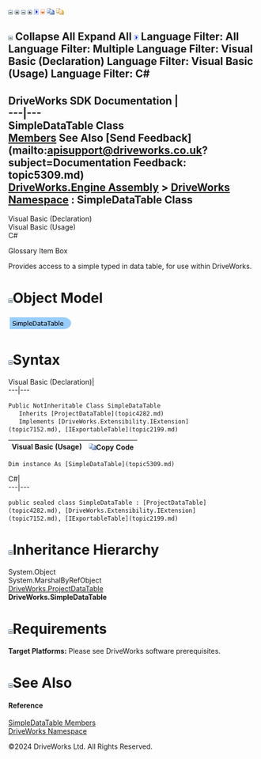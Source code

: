 ![](dotnetimages/collapse.gif) ![](dotnetimages/expand.gif) ![](dotnetimages/collapse.gif) ![](dotnetimages/expand.gif) ![](dotnetimages/drpdown.gif) ![](dotnetimages/drpdown_orange.gif) ![](dotnetimages/copycode.gif) ![](dotnetimages/copycodeHighlight.gif)

![](dotnetimages/collapse.gif) Collapse All Expand All ![](dotnetimages/drpdown.gif) Language Filter: All  Language Filter: Multiple  Language Filter: Visual Basic (Declaration) Language Filter: Visual Basic (Usage) Language Filter: C#  
---  
DriveWorks SDK Documentation  |   
---|---  
SimpleDataTable Class   
[Members](topic5310.md) See Also [Send Feedback](mailto:apisupport@driveworks.co.uk?subject=Documentation Feedback: topic5309.md)  
[DriveWorks.Engine Assembly](topic2156.md) > [DriveWorks Namespace](topic2159.md) : SimpleDataTable Class  
---  
  
Visual Basic (Declaration)    
Visual Basic (Usage)    
C# 

Glossary Item Box

Provides access to a simple typed in data table, for use within DriveWorks. 

# ![](dotnetimages/collapse.gif)Object Model

![](dotnetdiagramimages/image266.png)

# ![](dotnetimages/collapse.gif)Syntax

Visual Basic (Declaration)|   
---|---  
      
    
    Public NotInheritable Class SimpleDataTable 
       Inherits [ProjectDataTable](topic4282.md)
       Implements [DriveWorks.Extensibility.IExtension](topic7152.md), [IExportableTable](topic2199.md)   
  
Visual Basic (Usage)| ![](dotnetimages/copycode.gif)Copy Code  
---|---  
      
    
    Dim instance As [SimpleDataTable](topic5309.md)  
  
C#|   
---|---  
      
    
    public sealed class SimpleDataTable : [ProjectDataTable](topic4282.md), [DriveWorks.Extensibility.IExtension](topic7152.md), [IExportableTable](topic2199.md)    
  
# ![](dotnetimages/collapse.gif)Inheritance Hierarchy

System.Object  
System.MarshalByRefObject  
[DriveWorks.ProjectDataTable](topic4282.md)  
**DriveWorks.SimpleDataTable**  


# ![](dotnetimages/collapse.gif)Requirements

**Target Platforms:** Please see DriveWorks software prerequisites.

# ![](dotnetimages/collapse.gif)See Also

#### Reference

[SimpleDataTable Members](topic5310.md)   
[DriveWorks Namespace](topic2159.md)

©2024 DriveWorks Ltd. All Rights Reserved.
